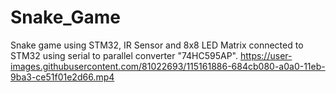 # Snake_Game
Snake game using STM32, IR Sensor and 8x8 LED Matrix connected to STM32 using serial to parallel converter "74HC595AP".
https://user-images.githubusercontent.com/81022693/115161886-684cb080-a0a0-11eb-9ba3-ce51f01e2d66.mp4
